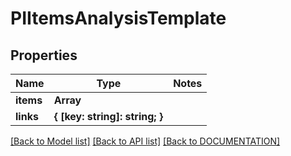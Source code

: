 # PIItemsAnalysisTemplate

## Properties
Name | Type | Notes
------------ | ------------- | -------------
**items** | **Array<PIAnalysisTemplate>**
**links** | **{ [key: string]: string; }**

[[Back to Model list]](../../DOCUMENTATION.md#documentation-for-models) [[Back to API list]](../../DOCUMENTATION.md#documentation-for-api-endpoints) [[Back to DOCUMENTATION]](../../DOCUMENTATION.md)
